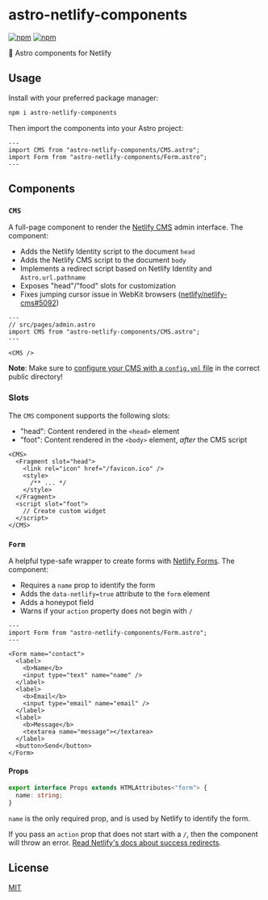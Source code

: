 # astro-netlify-components

[![npm](https://img.shields.io/npm/v/astro-netlify-components.svg)](https://npmjs.com/package/astro-netlify-components) [![npm](https://img.shields.io/npm/dt/astro-netlify-components.svg)](https://npmjs.com/package/astro-netlify-components)

🌌 Astro components for Netlify

## Usage

Install with your preferred package manager:

```bash
npm i astro-netlify-components
```

Then import the components into your Astro project:

```astro
---
import CMS from "astro-netlify-components/CMS.astro";
import Form from "astro-netlify-components/Form.astro";
---
```

## Components

### `CMS`

A full-page component to render the [Netlify CMS](https://www.netlifycms.org/) admin interface. The component:

- Adds the Netlify Identity script to the document `head`
- Adds the Netlify CMS script to the document `body`
- Implements a redirect script based on Netlify Identity and `Astro.url.pathname`
- Exposes "head"/"food" slots for customization
- Fixes jumping cursor issue in WebKit browsers ([netlify/netlify-cms#5092](https://github.com/netlify/netlify-cms/issues/5092))

```astro
---
// src/pages/admin.astro
import CMS from "astro-netlify-components/CMS.astro";
---

<CMS />
```

**Note**: Make sure to [configure your CMS with a `config.yml` file](https://www.netlifycms.org/docs/configuration-options/) in the correct public directory!

### Slots

The `CMS` component supports the following slots:

- "head": Content rendered in the `<head>` element
- "foot": Content rendered in the `<body>` element, _after_ the CMS script

```astro
<CMS>
  <Fragment slot="head">
    <link rel="icon" href="/favicon.ico" />
    <style>
      /** ... */
    </style>
  </Fragment>
  <script slot="foot">
    // Create custom widget
  </script>
</CMS>
```

### `Form`

A helpful type-safe wrapper to create forms with [Netlify Forms](https://docs.netlify.com/forms/setup/). The component:

- Requires a `name` prop to identify the form
- Adds the `data-netlify=true` attribute to the `form` element
- Adds a honeypot field
- Warns if your `action` property does not begin with `/`

```astro
---
import Form from "astro-netlify-components/Form.astro";
---

<Form name="contact">
  <label>
    <b>Name</b>
    <input type="text" name="name" />
  </label>
  <label>
    <b>Email</b>
    <input type="email" name="email" />
  </label>
  <label>
    <b>Message</b>
    <textarea name="message"></textarea>
  </label>
  <button>Send</button>
</Form>
```

#### Props

```ts
export interface Props extends HTMLAttributes<"form"> {
  name: string;
}
```

`name` is the only required prop, and is used by Netlify to identify the form.

If you pass an `action` prop that does not start with a `/`, then the component will throw an error. [Read Netlify's docs about success redirects](https://docs.netlify.com/forms/setup/#success-messages).

## License

[MIT](/LICENSE)
